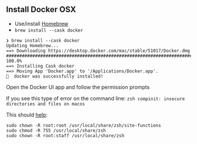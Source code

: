 ## Install Docker OSX

- Use/install [Homebrew](https://brew.sh/)
- `brew install --cask docker`

```
❯ brew install --cask docker
Updating Homebrew...
==> Downloading https://desktop.docker.com/mac/stable/51017/Docker.dmg
######################################################################## 100.0%
==> Installing Cask docker
==> Moving App 'Docker.app' to '/Applications/Docker.app'.
🍺  docker was successfully installed!
```

Open the Docker UI app and follow the permission prompts

If you see this type of error on the command line: `zsh compinit: insecure directories and files on macos`

This should [help](https://stackoverflow.com/questions/13762280/zsh-compinit-insecure-directories):

```
sudo chown -R root:root /usr/local/share/zsh/site-functions
sudo chmod -R 755 /usr/local/share/zsh
sudo chown -R root:staff /usr/local/share/zsh
```
